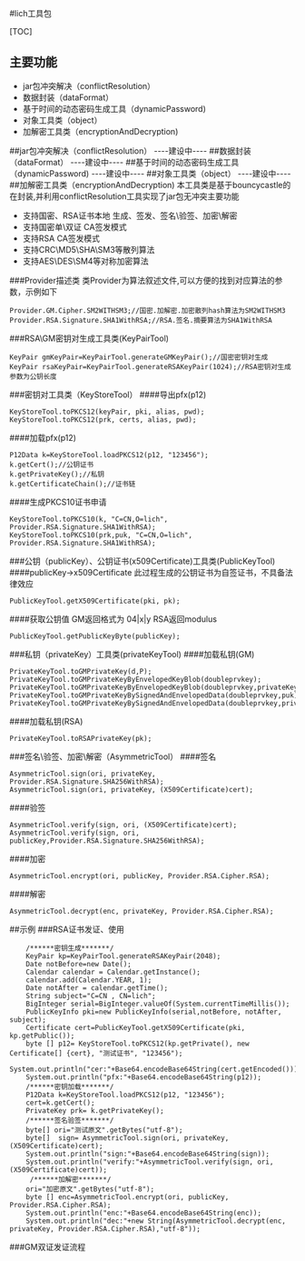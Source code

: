 #lich工具包


[TOC]


## 主要功能

* jar包冲突解决（conflictResolution）
* 数据封装（dataFormat）
* 基于时间的动态密码生成工具（dynamicPassword)
* 对象工具类（object）
* 加解密工具类（encryptionAndDecryption)

##jar包冲突解决（conflictResolution）
----建设中----
##数据封装（dataFormat）
----建设中----
##基于时间的动态密码生成工具（dynamicPassword)
----建设中----
##对象工具类（object）
----建设中----
##加解密工具类（encryptionAndDecryption)
本工具类是基于bouncycastle的在封装,并利用conflictResolution工具实现了jar包无冲突主要功能
* 支持国密、RSA证书本地 生成、签发、签名\验签、加密\解密
* 支持国密单\双证 CA签发模式
* 支持RSA  CA签发模式
* 支持CRC\MD5\SHA\SM3等散列算法
* 支持AES\DES\SM4等对称加密算法

###Provider描述类
 类Provider为算法叙述文件,可以方便的找到对应算法的参数，示例如下
``` 
Provider.GM.Cipher.SM2WITHSM3;//国密.加解密.加密散列hash算法为SM2WITHSM3
Provider.RSA.Signature.SHA1WithRSA;//RSA.签名.摘要算法为SHA1WithRSA

``` 

###RSA\GM密钥对生成工具类(KeyPairTool)
``` 
KeyPair gmKeyPair=KeyPairTool.generateGMKeyPair();//国密密钥对生成
KeyPair rsaKeyPair=KeyPairTool.generateRSAKeyPair(1024);//RSA密钥对生成 参数为公钥长度
```
###密钥对工具类（KeyStoreTool）
####导出pfx(p12)
```
KeyStoreTool.toPKCS12(keyPair, pki, alias, pwd);
KeyStoreTool.toPKCS12(prk, certs, alias, pwd);
```
####加载pfx(p12)
```
P12Data k=KeyStoreTool.loadPKCS12(p12, "123456");
k.getCert();//公钥证书
k.getPrivateKey();//私钥
k.getCertificateChain();//证书链
```
####生成PKCS10证书申请
```
KeyStoreTool.toPKCS10(k, "C=CN,O=lich", Provider.RSA.Signature.SHA1WithRSA);
KeyStoreTool.toPKCS10(prk,puk, "C=CN,O=lich", Provider.RSA.Signature.SHA1WithRSA);
```
###公钥（publicKey）、公钥证书(x509Certificate)工具类(PublicKeyTool)
####publicKey->x509Certificate
此过程生成的公钥证书为自签证书，不具备法律效应
```
PublicKeyTool.getX509Certificate(pki, pk);
```
####获取公钥值
GM返回格式为 04|x|y RSA返回modulus
```
PublicKeyTool.getPublicKeyByte(publicKey);
```
###私钥（privateKey）工具类(privateKeyTool)
####加载私钥(GM)
```
PrivateKeyTool.toGMPrivateKey(d,P);
PrivateKeyTool.toGMPrivateKeyByEnvelopedKeyBlob(doubleprvkey);
PrivateKeyTool.toGMPrivateKeyByEnvelopedKeyBlob(doubleprvkey,privateKey);
PrivateKeyTool.toGMPrivateKeyBySignedAndEnvelopedData(doubleprvkey,puk);
PrivateKeyTool.toGMPrivateKeyBySignedAndEnvelopedData(doubleprvkey,privateKey,puk);
```
####加载私钥(RSA)
```
PrivateKeyTool.toRSAPrivateKey(pk);

```
###签名\验签、加密\解密（AsymmetricTool）
####签名
```
AsymmetricTool.sign(ori, privateKey, Provider.RSA.Signature.SHA256WithRSA);
AsymmetricTool.sign(ori, privateKey, (X509Certificate)cert);
```
####验签
```
AsymmetricTool.verify(sign, ori, (X509Certificate)cert);
AsymmetricTool.verify(sign, ori, publicKey,Provider.RSA.Signature.SHA256WithRSA);
```
####加密
```
AsymmetricTool.encrypt(ori, publicKey, Provider.RSA.Cipher.RSA);
```
####解密
```
AsymmetricTool.decrypt(enc, privateKey, Provider.RSA.Cipher.RSA);
```
##示例
###RSA证书发证、使用
```
	/******密钥生成*******/
    KeyPair kp=KeyPairTool.generateRSAKeyPair(2048);
    Date notBefore=new Date();
    Calendar calendar = Calendar.getInstance();
    calendar.add(Calendar.YEAR, 1);
    Date notAfter = calendar.getTime();
    String subject="C=CN , CN=lich";
    BigInteger serial=BigInteger.valueOf(System.currentTimeMillis());
    PublicKeyInfo pki=new PublicKeyInfo(serial,notBefore, notAfter, subject);
    Certificate cert=PublicKeyTool.getX509Certificate(pki, kp.getPublic());
    byte [] p12= KeyStoreTool.toPKCS12(kp.getPrivate(), new Certificate[] {cert}, "测试证书", "123456");
    System.out.println("cer:"+Base64.encodeBase64String(cert.getEncoded()));
    System.out.println("pfx:"+Base64.encodeBase64String(p12));
    /******密钥加载*******/
    P12Data k=KeyStoreTool.loadPKCS12(p12, "123456");
    cert=k.getCert();
    PrivateKey prk= k.getPrivateKey();
    /******签名验签*******/
    byte[] ori="测试原文".getBytes("utf-8");
    byte[]  sign= AsymmetricTool.sign(ori, privateKey, (X509Certificate)cert);
    System.out.println("sign:"+Base64.encodeBase64String(sign));
    System.out.println("verify:"+AsymmetricTool.verify(sign, ori, (X509Certificate)cert));
     /******加解密*******/
    ori="加密原文".getBytes("utf-8");
    byte [] enc=AsymmetricTool.encrypt(ori, publicKey, Provider.RSA.Cipher.RSA);
    System.out.println("enc:"+Base64.encodeBase64String(enc));
    System.out.println("dec:"+new String(AsymmetricTool.decrypt(enc, privateKey, Provider.RSA.Cipher.RSA),"utf-8"));

   ```
###GM双证发证流程



